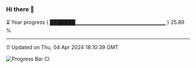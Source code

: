### Hi there 👋

⏳ Year progress { ███████▁▁▁▁▁▁▁▁▁▁▁▁▁▁▁▁▁▁▁▁▁▁▁ } 25.89 %

---

⏰ Updated on Thu, 04 Apr 2024 18:10:39 GMT

![Progress Bar CI](https://github.com/Shyam-Makwana/GitHub-Actions-Demo/workflows/Progress%20Bar%20CI/badge.svg)
